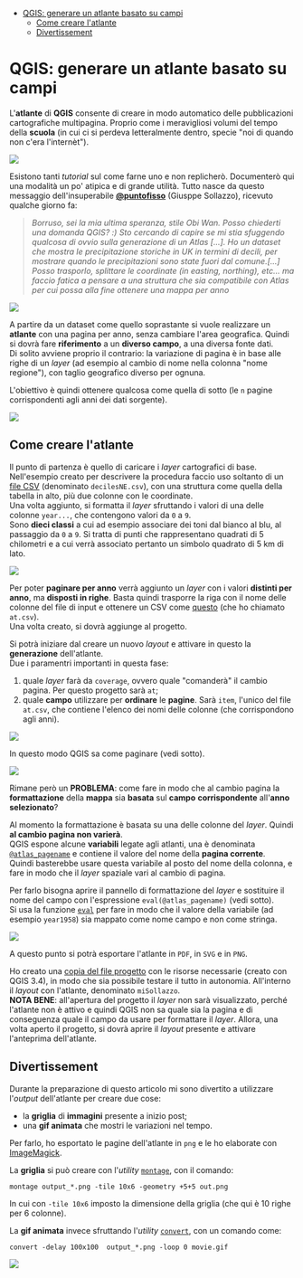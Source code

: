 - [QGIS: generare un atlante basato su campi](#qgis-generare-un-atlante-basato-su-campi)
  - [Come creare l'atlante](#come-creare-latlante)
  - [Divertissement](#divertissement)

# QGIS: generare un atlante basato su campi

L'**atlante** di **QGIS** consente di creare in modo automatico delle pubblicazioni cartografiche multipagina. Proprio come i meravigliosi volumi del tempo della **scuola** (in cui ci si perdeva letteralmente dentro, specie "noi di quando non c'era l'internèt").

![](imgs/atlante.jpg)

Esistono tanti *tutorial* sul come farne uno e non replicherò. Documenterò qui una modalità un po' atipica e di grande utilità. Tutto nasce da questo messaggio dell'insuperabile [**@puntofisso**](https://twitter.com/puntofisso) (Giusppe Sollazzo), ricevuto qualche giorno fa:

> *Borruso, sei la mia ultima speranza, stile Obi Wan. Posso chiederti una domanda QGIS? :)
Sto cercando di capire se mi stia sfuggendo qualcosa di ovvio sulla generazione di un Atlas [...]. Ho un dataset che mostra le precipitazione storiche in UK in termini di decili, per mostrare quando le precipitazioni sono state fuori dal comune.[...]<br>
Posso trasporlo, splittare le coordinate (in easting, northing), etc... ma faccio fatica a pensare a una struttura che sia compatibile con Atlas per cui possa alla fine ottenere una mappa per anno*

![](imgs/dataset.jpg)

A partire da un dataset come quello soprastante si vuole realizzare un **atlante** con una pagina per anno, senza cambiare l'area geografica. Quindi si dovrà fare **riferimento** a un **diverso campo**, a una diversa fonte dati.<br>
Di solito avviene proprio il contrario: la variazione di pagina è in base alle righe di un *layer* (ad esempio al cambio di nome nella colonna "nome regione"), con taglio geografico diverso per ognuna.

L'obiettivo è quindi ottenere qualcosa come quella di sotto (le `n` pagine corrispondenti agli anni dei dati sorgente).

![](imgs/griglia.png)

## Come creare l'atlante

Il punto di partenza è quello di caricare i *layer* cartografici di base. Nell'esempio creato per descrivere la procedura faccio uso soltanto di un [file CSV](./atlante/decilesNE.csv) (denominato `decilesNE.csv`), con una struttura come quella della tabella in alto, più due colonne con le coordinate.<br>
Una volta aggiunto, si formatta il *layer* sfruttando i valori di una delle colonne `year...`, che contengono valori da `0` a `9`.<br>
Sono **dieci classi** a cui ad esempio associare dei toni dal bianco al blu, al passaggio da `0` a `9`. Si tratta di punti che rappresentano quadrati di 5 chilometri e a cui verrà associato pertanto un simbolo quadrato di 5 km di lato.

![](imgs/qgis-atlas-color-settings.png)

Per poter **paginare per anno** verrà aggiunto un *layer* con i valori **distinti per anno**, ma **disposti in righe**. Basta quindi trasporre la riga con il nome delle colonne del file di input e ottenere un CSV come [questo](./atlante/at.csv) (che ho chiamato `at.csv`).<br>
Una volta creato, si dovrà aggiunge al progetto.

Si potrà iniziare dal creare un nuovo *layout* e attivare in questo la **generazione** dell'atlante.<br>
Due i paramentri importanti in questa fase:

1. quale *layer* farà da `coverage`, ovvero quale "comanderà" il cambio pagina. Per questo progetto sarà `at`;
2. quale **campo** utilizzare per **ordinare** le **pagine**. Sarà `item`, l'unico del file `at.csv`, che contiene l'elenco dei nomi delle colonne (che corrispondono agli anni).

![](imgs/atlasSetting.png)

In questo modo QGIS sa come paginare (vedi sotto).

![](imgs/pagine.png)

Rimane però un **PROBLEMA**: come fare in modo che al cambio pagina la **formattazione** della **mappa** sia **basata** sul **campo** **corrispondente** all'**anno selezionato**?

Al momento la formattazione è basata su una delle colonne del *layer*. Quindi **al cambio pagina non varierà**.<br>
QGIS espone alcune **variabili** legate agli atlanti, una è denominata [`@atlas_pagename`](http://hfcqgis.opendatasicilia.it/it/latest/gr_funzioni/variabili/README.html) e contiene il valore del nome della **pagina corrente**.<br>
Quindi basterebbe usare questa variabile al posto del nome della colonna, e fare in modo che il *layer* spaziale vari al cambio di pagina.

Per farlo bisogna aprire il pannello di formattazione del *layer* e sostituire il nome del campo con l'espressione `eval(@atlas_pagename)` (vedi sotto). <br>
Si usa la funzione [`eval`](http://hfcqgis.opendatasicilia.it/it/latest/gr_funzioni/generale/eval.html) per fare in modo che il valore della variabile (ad esempio `year1958`) sia mappato come nome campo e non come stringa.

![](imgs/attivareFormattazioneCambioPagina.png)

A questo punto si potrà esportare l'atlante in `PDF`, in `SVG` e in `PNG`.

Ho creato una [copia del file progetto](./atlante/atlante.zip) con le risorse necessarie (creato con QGIS 3.4), in modo che sia possibile testare il tutto in autonomia. All'interno il *layout* con l'atlante, denominato `miSollazzo`.<br>
**NOTA BENE**: all'apertura del progetto il *layer* non sarà visualizzato, perché l'atlante non è attivo e quindi QGIS non sa quale sia la pagina e di conseguenza quale il campo da usare per formattare il *layer*. Allora, una volta aperto il progetto, si dovrà aprire il *layout* presente e attivare l'anteprima dell'atlante.

## Divertissement

Durante la preparazione di questo articolo mi sono divertito a utilizzare l'*output* dell'atlante per creare due cose:

- la **griglia** di **immagini** presente a inizio post;
- una **gif animata** che mostri le variazioni nel tempo.

Per farlo, ho esportato le pagine dell'atlante in `png` e le ho elaborate con [ImageMagick](https://imagemagick.org).

La **griglia** si può creare con l'*utility* [`montage`](https://imagemagick.org/script/montage.php), con il comando:

```
montage output_*.png -tile 10x6 -geometry +5+5 out.png
```

In cui con `-tile 10x6` imposto la dimensione della griglia (che qui è 10 righe per 6 colonne).

La **gif animata** invece sfruttando l'*utility* [`convert`](https://imagemagick.org/script/convert.php), con un comando come:

```
convert -delay 100x100  output_*.png -loop 0 movie.gif
```

![](imgs/movie.gif)


